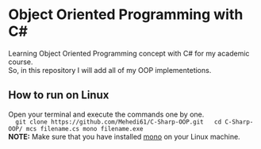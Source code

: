 # Object Oriented Programming with C#
Learning Object Oriented Programming concept with C# for my academic course.    
So, in this repository I will add all of my OOP implementetions.  

## How to run on Linux  
Open your terminal and execute the commands one by one.  
``  
git clone https://github.com/Mehedi61/C-Sharp-OOP.git  
cd C-Sharp-OOP/
mcs filename.cs
mono filename.exe  
``  
**NOTE:** Make sure that you have installed [mono](https://www.mono-project.com/download/stable/#download-lin) on your Linux machine.
